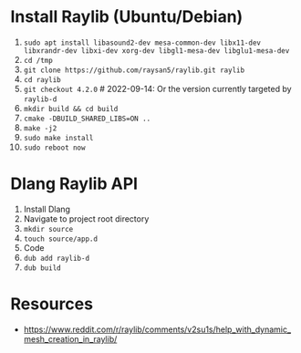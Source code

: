 # Install Raylib (Ubuntu/Debian)
1. `sudo apt install libasound2-dev mesa-common-dev libx11-dev libxrandr-dev libxi-dev xorg-dev libgl1-mesa-dev libglu1-mesa-dev`
1. `cd /tmp`
1. `git clone https://github.com/raysan5/raylib.git raylib`
1. `cd raylib`
1. `git checkout 4.2.0` # 2022-09-14: Or the version currently targeted by `raylib-d`
1. `mkdir build && cd build`
1. `cmake -DBUILD_SHARED_LIBS=ON ..`
1. `make -j2`
1. `sudo make install`
1. `sudo reboot now`

# Dlang Raylib API
1. Install Dlang
1. Navigate to project root directory
1. `mkdir source`
1. `touch source/app.d`
1. Code
1. `dub add raylib-d`
1. `dub build`

# Resources
* https://www.reddit.com/r/raylib/comments/v2su1s/help_with_dynamic_mesh_creation_in_raylib/